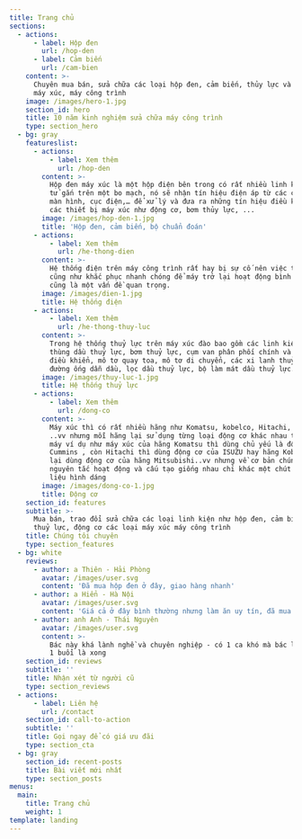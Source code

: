 ```yaml
---
title: Trang chủ
sections:
  - actions:
      - label: Hộp đen
        url: /hop-den
      - label: Cảm biến
        url: /cam-bien
    content: >-
      Chuyên mua bán, sửa chữa các loại hộp đen, cảm biến, thủy lực và động cơ
      máy xúc, máy công trình
    image: /images/hero-1.jpg
    section_id: hero
    title: 10 năm kinh nghiệm sửa chữa máy công trình
    type: section_hero
  - bg: gray
    featureslist:
      - actions:
          - label: Xem thêm
            url: /hop-den
        content: >-
          Hộp đen máy xúc là một hộp điện bên trong có rất nhiều linh kiện điện
          tử gắn trên một bo mạch, nó sẽ nhận tín hiệu điện áp từ các cảm biến,
          màn hình, cục điện,… để xử lý và đưa ra những tín hiệu điều khiển đến
          các thiết bị máy xúc như động cơ, bơm thủy lực, ...
        image: /images/hop-den-1.jpg
        title: 'Hộp đen, cảm biến, bộ chuẩn đoán'
      - actions:
          - label: Xem thêm
            url: /he-thong-dien
        content: >-
          Hệ thống điện trên máy công trình rất hay bị sự cố nên việc tìm hiểu
          cũng như khắc phục nhanh chóng để máy trở lại hoạt động bình thường
          cũng là một vấn đề quan trọng.
        image: /images/dien-1.jpg
        title: Hệ thống điện
      - actions:
          - label: Xem thêm
            url: /he-thong-thuy-luc
        content: >-
          Trong hệ thống thuỷ lực trên máy xúc đào bao gồm các linh kiện sau:
          thùng dầu thuỷ lực, bơm thuỷ lực, cụm van phân phối chính và các van
          điều khiển, mô tơ quay toa, mô tơ di chuyển, các xi lanh thuỷ lực,
          đường ống dẫn dầu, lọc dầu thuỷ lực, bộ làm mát dầu thuỷ lực.
        image: /images/thuy-luc-1.jpg
        title: Hệ thống thuỷ lực
      - actions:
          - label: Xem thêm
            url: /dong-co
        content: >-
          Máy xúc thì có rất nhiều hãng như Komatsu, kobelco, Hitachi, Doosan
          ..vv nhưng mỗi hãng lại sử dụng từng loại động cơ khác nhau từng loại
          máy ví dụ như máy xúc của hãng Komatsu thì dùng chủ yếu là động cơ của
          Cummins , còn Hitachi thì dùng động cơ của ISUZU hay hãng Kobelco thì
          lại dùng động cơ của hãng Mitsubishi..vv nhưng về cơ bản chúng đều có
          nguyên tắc hoạt động và cấu tạo giống nhau chỉ khác một chút về chất
          liệu hình dáng
        image: /images/dong-co-1.jpg
        title: Động cơ
    section_id: features
    subtitle: >-
      Mua bán, trao đổi sửa chữa các loại linh kiện như hộp đen, cảm biến, điện,
      thuỷ lực, động cơ các loại máy xúc máy công trình
    title: Chúng tôi chuyên
    type: section_features
  - bg: white
    reviews:
      - author: a Thiên - Hải Phòng
        avatar: /images/user.svg
        content: 'Đã mua hộp đen ở đây, giao hàng nhanh'
      - author: a Hiển - Hà Nội
        avatar: /images/user.svg
        content: 'Giá cả ở đây bình thường nhưng làm ăn uy tín, đã mua 3 lần'
      - author: anh Anh - Thái Nguyên
        avatar: /images/user.svg
        content: >-
          Bác này khá lành nghề và chuyên nghiệp - có 1 ca khó mà bác làm trong
          1 buổi là xong
    section_id: reviews
    subtitle: ''
    title: Nhận xét từ người cũ
    type: section_reviews
  - actions:
      - label: Liên hệ
        url: /contact
    section_id: call-to-action
    subtitle: ''
    title: Gọi ngay để có giá ưu đãi
    type: section_cta
  - bg: gray
    section_id: recent-posts
    title: Bài viết mới nhất
    type: section_posts
menus:
  main:
    title: Trang chủ
    weight: 1
template: landing
---
```


